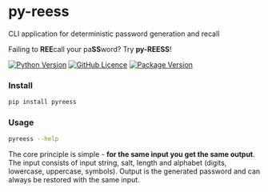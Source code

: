 # py-reess 

CLI application for deterministic password generation and recall

Failing to **REE**call your pa**SS**word? Try **py-REESS**!

[![Python Version](https://img.shields.io/pypi/pyversions/pyreess.svg?color=yellow&style=flat-square)](https://www.python.org/downloads/)
[![GitHub Licence](https://img.shields.io/github/license/BananaLoaf/pyreess.svg?color=blue&style=flat-square)](https://github.com/BananaLoaf/pyreess/blob/master/LICENSE)
[![Package Version](https://img.shields.io/pypi/v/pyreess.svg?color=green&style=flat-square)](https://pypi.org/project/pyreess/)

### Install
```bash
pip install pyreess
```

### Usage
```bash
pyreess --help
```
The core principle is simple - **for the same input you get the same output**. 
The input consists of input string, salt, length and alphabet (digits, lowercase, uppercase, symbols).
Output is the generated password and can always be restored with the same input.
